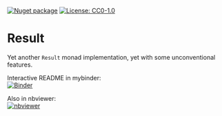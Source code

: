 
[![Nuget package](https://img.shields.io/nuget/v/mazharenko.result.svg)](https://www.nuget.org/packages/mazharenko.result/)
[![License: CC0-1.0](https://img.shields.io/badge/License-CC0_1.0-lightgrey.svg)](LICENSE)


# Result

Yet another `Result` monad implementation, yet with some unconventional features.

Interactive README in mybinder:\
[![Binder](https://mybinder.org/badge_logo.svg)](https://mybinder.org/v2/gh/mazharenko/result/HEAD)

Also in nbviewer:\
[![nbviewer](https://raw.githubusercontent.com/jupyter/design/master/logos/Badges/nbviewer_badge.svg)](https://nbviewer.org/github/mazharenko/result/tree/HEAD/docs/README.ipynb)
